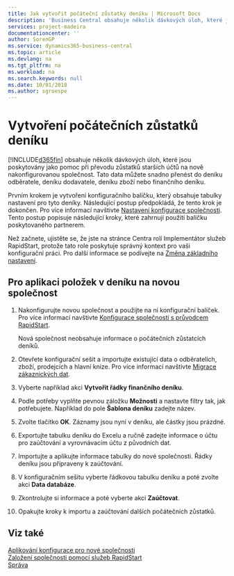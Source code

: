 ```yaml
---
title: Jak vytvořit počáteční zůstatky deníku | Microsoft Docs
description: 'Business Central obsahuje několik dávkových úloh, které jsou poskytovány jako pomoc při převodu zůstatků starších účtů na nově nakonfigurovanou společnost. Tato data můžete snadno přenést pomocí zaúčtování deníků.'
services: project-madeira
documentationcenter: ''
author: SorenGP
ms.service: dynamics365-business-central
ms.topic: article
ms.devlang: na
ms.tgt_pltfrm: na
ms.workload: na
ms.search.keywords: null
ms.date: 10/01/2018
ms.author: sgroespe
---
```

# <a name="create-journal-opening-balances"></a>Vytvoření počátečních zůstatků deníku
[!INCLUDE[d365fin](includes/d365fin_md.md)] obsahuje několik dávkových úloh, které jsou poskytovány jako pomoc při převodu zůstatků starších účtů na nově nakonfigurovanou společnost. Tato data můžete snadno přenést do deníku odběratele, deníku dodavatele, deníku zboží nebo finančního deníku.

Prvním krokem je vytvoření konfiguračního balíčku, který obsahuje tabulky nastavení pro tyto deníky. Následující postup předpokládá, že tento krok je dokončen. Pro více informací navštivte [Nastavení konfigurace společnosti](admin-set-up-company-configuration.md). Tento postup popisuje následující kroky, které zahrnují použití balíčku poskytovaného partnerem.  

Než začnete, ujistěte se, že jste na stránce Centra rolí Implementátor služeb RapidStart, protože tato role poskytuje správný kontext pro vaši konfigurační práci. Pro další informace se podívejte na [Změna základního nastavení](ui-change-basic-settings.md).

## <a name="to-apply-the-entries-in-a-journal-to-a-new-company"></a>Pro aplikaci položek v deníku na novou společnost  
1. Nakonfigurujte novou společnost a použijte na ni konfigurační balíček. Pro více informací navštivte [Konfigurace společnosti s průvodcem RapidStart](admin-how-to-configure-a-company-with-the-rapidstart-wizard.md).  

    Nová společnost neobsahuje informace o počátečních zůstatcích deníků.  

2. Otevřete konfigurační sešit a importujte existující data o odběratelích, zboží, prodejcích a hlavní knize. Pro více informací navštivte [Migrace zákaznických dat](admin-migrate-customer-data.md).  
3. Vyberte například akci **Vytvořit řádky finančního deníku**.  
4. Podle potřeby vyplňte pevnou záložku **Možnosti** a nastavte filtry tak, jak potřebujete. Například do pole **Šablona deníku** zadejte název.  
5. Zvolte tlačítko **OK**. Záznamy jsou nyní v deníku, ale částky jsou prázdné.  
6. Exportujte tabulku deníku do Excelu a ručně zadejte informace o účtu pro zaúčtování a vyrovnávacím účtu z původních dat.
7. Importujte a aplikujte informace tabulky do nové společnosti. Řádky deníku jsou připraveny k zaúčtování.  
8. V konfiguračním sešitu vyberte řádkovou tabulku deníku a poté zvolte akci **Data databáze**.  
9. Zkontrolujte si informace a poté vyberte akci **Zaúčtovat**.  
10. Opakujte kroky k importu a zaúčtování dalších počátečních zůstatků.  

## <a name="see-also"></a>Viz také  
[Aplikování konfigurace pro nové společnosti](admin-apply-configuration-to-new-companies.md)  
[Založení společnosti pomocí služeb RapidStart](admin-set-up-a-company-with-rapidstart.md)  
[Správa](admin-setup-and-administration.md)
